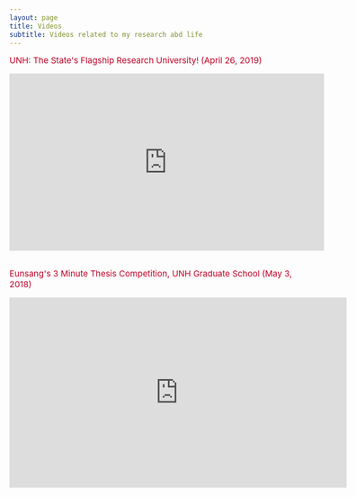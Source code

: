 ```yaml
---
layout: page
title: Videos
subtitle: Videos related to my research abd life
---
```

<span style="font-size: 15px !important; color: #BD0026;">UNH: The State's Flagship Research University! (April 26, 2019) </span>

<center><iframe width="560" height="315" src="https://www.youtube.com/embed/BymQXTx-FMc" frameborder="0" allow="accelerometer; autoplay; encrypted-media; gyroscope; picture-in-picture" allowfullscreen></iframe></center>

<br>


<span style="font-size: 15px !important; color: #BD0026;">Eunsang's 3 Minute Thesis Competition, UNH Graduate School (May 3, 2018) </span>

<center><iframe width="600" height="338" src="https://www.youtube.com/embed/tNU-7hCIp4Y" frameborder="0" allow="accelerometer; autoplay; encrypted-media; gyroscope; picture-in-picture" allowfullscreen></iframe></center>

<br>
